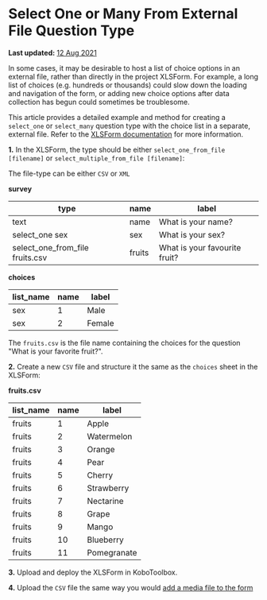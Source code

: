# Select One or Many From External File Question Type
**Last updated:** <a href="https://github.com/kobotoolbox/docs/blob/f9bb069f3517cb6d0b581aa7cec180b5ff707d2b/source/external_file.md" class="reference">12 Aug 2021</a>

In some cases, it may be desirable to host a list of choice options in an external file, rather than directly in the project XLSForm. For example, a long list of choices (e.g. hundreds or thousands) could slow down the loading and navigation of the form, or adding new choice options after data collection has begun could sometimes be troublesome.

This article provides a detailed example and method for creating a `select_one` or `select_many` question type with the choice list in a separate, external file. Refer to the [XLSForm documentation](https://xlsform.org/en/#multiple-choice-from-file) for more information.

**1.** In the XLSForm, the type should be either `select_one_from_file [filename]` or `select_multiple_from_file [filename]`:

<p class="note">The file-type can be either <code>CSV</code> or <code>XML</code></p>

__survey__

| type                            | name   | label                         |
| ---                             | ---    | ---                           |
| text                            | name   | What is your name?            |
| select_one sex                  | sex    | What is your sex?             |
| select_one_from_file fruits.csv | fruits | What is your favourite fruit? |

__choices__

| list_name | name | label  |
| ---       | ---  | ---    |
| sex       | 1    | Male   |
| sex       | 2    | Female |

<p class="note">The <code>fruits.csv</code> is the file name containing the choices for the question "What is your favorite fruit?".</p>

**2.** Create a new `CSV` file and structure it the same as the `choices` sheet in the XLSForm:

__fruits.csv__

| list_name | name | label       |
| ---       | ---  | ---         |
| fruits    | 1    | Apple       |
| fruits    | 2    | Watermelon  |
| fruits    | 3    | Orange      |
| fruits    | 4    | Pear        |
| fruits    | 5    | Cherry      |
| fruits    | 6    | Strawberry  |
| fruits    | 7    | Nectarine   |
| fruits    | 8    | Grape       |
| fruits    | 9    | Mango       |
| fruits    | 10   | Blueberry   |
| fruits    | 11   | Pomegranate |

**3.** Upload and deploy the XLSForm in KoboToolbox.

**4.** Upload the `CSV` file the same way you would [add a media file to the form](media.md)

